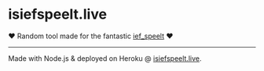 # isiefspeelt.live

❤️ Random tool made for the fantastic [ief_speelt](https://twitch.tv/ief_speelt) ❤️

---

Made with Node.js & deployed on Heroku @ [isiefspeelt.live](https://isiefspeelt.live).